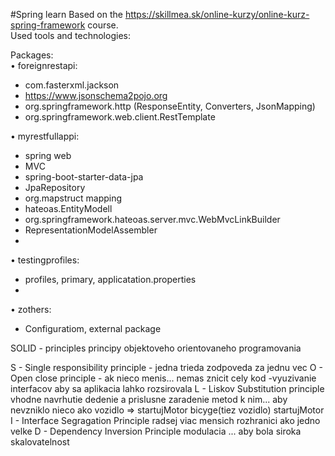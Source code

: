 #Spring learn
Based on the https://skillmea.sk/online-kurzy/online-kurz-spring-framework course.<br>
Used tools and technologies:<br>

Packages:<br>
•	foreignrestapi:
-	com.fasterxml.jackson
-	https://www.jsonschema2pojo.org
-	org.springframework.http (ResponseEntity, Converters, JsonMapping)
-	org.springframework.web.client.RestTemplate<br>

•	myrestfullappi:
-	 spring web
-	 MVC
-	 spring-boot-starter-data-jpa
-	 JpaRepository
-	 org.mapstruct mapping
-	 hateoas.EntityModell
-	 org.springframework.hateoas.server.mvc.WebMvcLinkBuilder
-	 RepresentationModelAssembler<br>
-	 
•	testingprofiles: 
-	 profiles, primary, applicatation.properties<br>
-	 
•	zothers:
-	 Configuratiom, external package 




SOLID - principles 
principy objektoveho orientovaneho programovania

S - Single responsibility principle
    - jedna trieda zodpoveda za jednu vec
O - Open close principle
    - ak nieco menis... nemas znicit cely kod
    -vyuzivanie interfacov aby sa aplikacia lahko rozsirovala
L - Liskov Substitution principle
    vhodne navrhutie dedenie a prislusne zaradenie metod k nim...
    aby nevzniklo nieco ako vozidlo => startujMotor bicyge(tiez vozidlo) startujMotor
I - Interface Segragation Principle
    radsej viac mensich rozhranici ako jedno velke 
D - Dependency Inversion Principle
    modulacia ... aby bola siroka skalovatelnost
    
